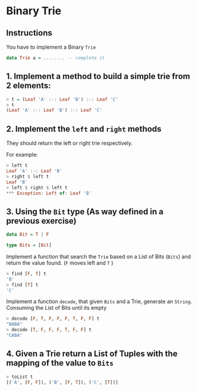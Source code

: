 #  Binary Trie

## Instructions

You have to implement a Binary `Trie`

```haskell
data Trie a = ........ -- complete it
```
## 1. Implement a method to build a simple trie from 2 elements:

```haskell
> t = (Leaf 'A' :-: Leaf 'B') :-: Leaf 'C'
> t
(Leaf 'A' :-: Leaf 'B') :-: Leaf 'C'
````

## 2. Implement the `left` and `right` methods

They should return the left or right trie respectively.

For example:

```haskell
> left t
Leaf 'A' :-: Leaf 'B'
> right $ left t
Leaf 'B'
> left $ right $ left t
*** Exception: Left of: Leaf 'B'
```

## 3. Using the `Bit` type (As way defined in a previous exercise)

```haskell
data Bit = T | F

type Bits = [Bit]
```

Implement a function that search the `Trie` based on a List of Bits (`Bits`) and return the value found.
(`F` moves left and `T` )

```haskell
> find [F, T] t
'B'
> find [T] t
'C'
```


Implement a function `decode`, that given `Bits` and a Trie, generate an `String`.
Consuming the List of Bits until its empty

```haskell
> decode [F, T, F, F, F, T, F, F] t
"BABA"
> decode [T, F, F, F, T, F, F] t
"CABA"
```

## 4. Given a Trie return a List of Tuples with the mapping of the value to `Bits`

```haskell
> toList t
[('A', [F, F]), ('B', [F, T]), ('C', [T])]
```
